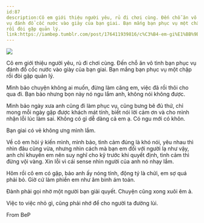 ```yaml
---
id:87
description:Cô em giới thiệu người yêu, rủ đi chơi cùng. Đến chỗ ăn vô tình bạn phục
vụ đánh đổ cốc nước vào giày của bạn giai. Bạn mắng bạn phục vụ một chập
rồi đòi gặp quản lý.
link:https://iambep.tumblr.com/post/176411939816/c%C3%B4-em-gi%E1%BB%9Bi-thi%E1%BB%87u-ng%C6%B0%E1%BB%9Di-y%C3%AAu-r%E1%BB%A7-%C4%91i-ch%C6%A1i-c%C3%B9ng-%C4%91%E1%BA%BFn
---
```


![](https://64.media.tumblr.com/675fbfa91f745c8ffbcdd9d5bed3d83d/tumblr_inline_pcn0eo6ZMm1qa3q4c_500.jpg)

Cô em giới thiệu người yêu, rủ đi chơi cùng. Đến chỗ ăn vô tình bạn phục
vụ đánh đổ cốc nước vào giày của bạn giai. Bạn mắng bạn phục vụ một chập
rồi đòi gặp quản lý.

Mình bảo chuyện không ai muốn, đừng làm căng em, việc đã rồi thôi cho qua
đi. Bạn bảo nhưng bọn này nó ngu lắm anh, không nói không được.

Mình bảo ngày xưa anh cũng đi làm phục vụ, cũng bưng bê đủ thứ, chỉ mong
mỗi ngày gặp được khách mát tính, biết nói lời cảm ơn và cho mình nhận lỗi
lúc làm sai. Không có gì dễ dàng cả em ạ. Có ngu mới có khôn.

Bạn giai có vẻ không ưng mình lắm.

Về cô em hỏi ý kiến mình, mình bảo, tình cảm đúng là khó nói, yêu nhau thì
nhìn đâu cũng vừa, nhưng nhìn cách mà bạn em đối với người lạ như vậy, anh
chỉ khuyên em nên suy nghĩ cho kỹ trước khi quyết định, tình cảm thì đừng
vội vàng. Xin lỗi vì cái sense nhìn người của anh nó nhạy lắm.

Hôm rồi cô em có gặp, bảo anh ấy nóng tính, động tý là chửi, em sợ quá phải
bỏ. Giờ cứ làm phiền em như âm binh ám toán.

Đành phải gọi nhờ một người bạn giải quyết. Chuyện cũng xong xuôi êm ả.

Việc to việc nhỏ gì, cũng phải nhớ để cho người ta đường lùi.

From BeP